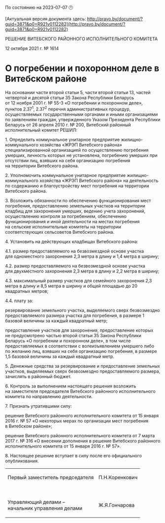 По состоянию на 2023-07-07 &#x1F550;

[Актуальная версия документа здесь: http://pravo.by/document/?guid=3871&p0=R921v0112282](http://pravo.by/document/?guid=3871&p0=R921v0112282)

<p>РЕШЕНИЕ ВИТЕБСКОГО РАЙОННОГО ИСПОЛНИТЕЛЬНОГО КОМИТЕТА</p>
<p>12 октября 2021 г. № 1614</p>
<h1>О погребении и похоронном деле в Витебском районе</h1>
<p>На основании части второй статьи 5, части второй статьи 13, частей четвертой и десятой статьи 35 Закона Республики Беларусь от 12 ноября 2001 г. № 55-З «О погребении и похоронном деле», пунктов 2.37<sup>1</sup>, 2.37<sup>2</sup> перечня административных процедур, осуществляемых государственными органами и иными организациями по заявлениям граждан, утвержденного Указом Президента Республики Беларусь от 26 апреля 2010 г. № 200, Витебский районный исполнительный комитет РЕШИЛ:</p>
<p>1. Определить коммунальное унитарное предприятие жилищно-коммунального хозяйства «ЖРЭП Витебского района» специализированной организацией по осуществлению погребения умерших, личность которых не установлена, погребению умерших при отсутствии лиц, взявших на себя организацию погребения на территории Витебского района.</p>
<p>2. Уполномочить коммунальное унитарное предприятие жилищно-коммунального хозяйства «ЖРЭП Витебского района» на деятельность по содержанию и благоустройству мест погребения на территории Витебского района.</p>
<p>3. Возложить обязанности по обеспечению функционирования мест погребения, предоставлению земельных участков на территории кладбищ для захоронения умерших, ведению учета захоронений, осуществлению контроля за погребением, обеспечению функционирования и иной деятельности на местах погребения на сельские исполнительные комитеты на территории соответствующих сельсоветов Витебского района.</p>
<p>4. Установить на действующих кладбищах Витебского района:</p>
<p>4.1. размер предоставляемого на безвозмездной основе участка для одноместного захоронения 2,3 метра в длину и 1,4 метра в ширину;</p>
<p>4.2. размер предоставляемого на безвозмездной основе участка для двухместного захоронения 2,3 метра в длину и 2,2 метра в ширину;</p>
<p>4.3. максимальный размер участков для семейного захоронения 2,3 метра в длину и 8,5 метра в ширину и общей площадью до 20 квадратных метров;</p>
<p>4.4. плату за:</p>
<p>резервирование земельного участка, выделяемого сверх безвозмездно предоставляемого размера участка для погребения, в размере 1 базовой величины за каждый квадратный метр;</p>
<p>предоставление участков для захоронения, предоставление которых не предусмотрено частью второй статьи 35 Закона Республики Беларусь «О погребении и похоронном деле», в том числе предоставляемых в соответствии с волеизъявлением умершего либо по желанию лиц, взявших на себя организацию погребения, в размере 1,5 базовой величины за каждый квадратный метр.</p>
<p>5. Денежные средства за резервирование и предоставление земельных участков, выделяемых сверх безвозмездно предоставляемого размера, зачислять в районный бюджет.</p>
<p>6. Контроль за выполнением настоящего решения возложить на заместителя председателя Витебского районного исполнительного комитета по направлению деятельности.</p>
<p>7. Признать утратившими силу:</p>
<p>решение Витебского районного исполнительного комитета от 15 января 2016 г. № 57 «О некоторых мерах по организации мест погребения в Витебском районе»;</p>
<p>решение Витебского районного исполнительного комитета от 7 марта 2017 г. № 316 «О внесении дополнения в решение Витебского районного исполнительного комитета от 15 января 2016 г. № 57».</p>
<p>8. Настоящее решение вступает в силу после его официального опубликования.</p>
<p></p>
<table>
<tr>
<td><p>Первый заместитель председателя</p></td>
<td><p>П.Н.Коренкович</p></td>
</tr>
<tr>
<td><p></p></td>
<td><p></p></td>
</tr>
<tr>
<td><p>Управляющий делами – <br>начальник управления делами</p></td>
<td><p>Ж.Я.Гончарова</p></td>
</tr>
</table>
<p></p>